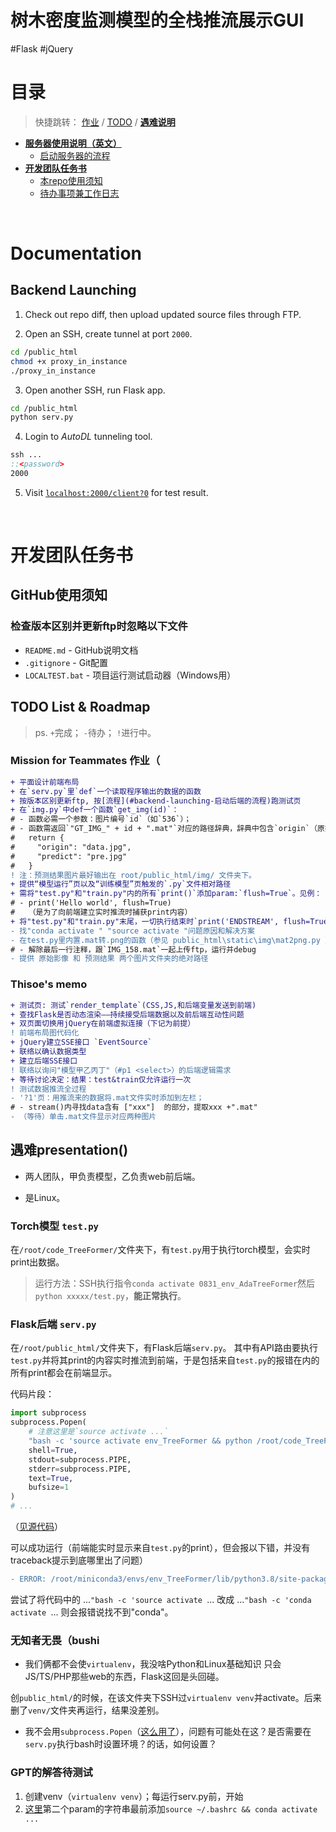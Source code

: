 <h1>树木密度监测模型的全栈推流展示GUI</h1>
#Flask #jQuery

# 目录

> 快捷跳转：
> [作业](#mission-for-teammates-作业) / [TODO](#thisoes-memo) / **[遇难说明](#遇难presentation)**

- **[服务器使用说明（英文）](#documentation)**
  - [启动服务器的流程](#backend-launching)
- **[开发团队任务书](#开发团队任务书)**
  - [本repo使用须知](#github使用须知)
  - [待办事项兼工作日志](#todo-list--roadmap)



<br>

# Documentation

## Backend Launching

1. Check out repo diff, then upload updated source files through FTP.

2. Open an SSH, create tunnel at port `2000`.
```bash
cd /public_html
chmod +x proxy_in_instance
./proxy_in_instance
```

3. Open another SSH, run Flask app.
```bash
cd /public_html
python serv.py
```

4. Login to _AutoDL_ tunneling tool.
```bat
ssh ...
::<password>
2000
```

5. Visit [`localhost:2000/client?0`](http://localhost:2000/client?0) for test result.



<br>

# 开发团队任务书

## GitHub使用须知

### 检查版本区别并更新ftp时忽略以下文件
- `README.md` - GitHub说明文档
- `.gitignore` - Git配置
- `LOCALTEST.bat` - 项目运行测试启动器（Windows用）


## TODO List & Roadmap

> ps.
> `+`完成； `-`待办； `!`进行中。

### Mission for Teammates 作业（
```diff
+ 平面设计前端布局
+ 在`serv.py`里`def`一个读取程序输出的数据的函数
+ 按版本区别更新ftp, 按[流程](#backend-launching-启动后端的流程)跑测试页
+ 在`img.py`中def一个函数`get_img(id)`：
# - 函数必需一个参数：图片编号`id`（如`536`）；
# - 函数需返回`"GT_IMG_" + id + ".mat"`对应的路径辞典，辞典中包含`origin`（原始影像的路径）和`predict`（预测结果图片的路径），例如：
#   return {
#     "origin": "data.jpg",
#     "predict": "pre.jpg"
#   }
! 注：预测结果图片最好输出在 root/public_html/img/ 文件夹下。
+ 提供“模型运行”页以及“训练模型”页触发的`.py`文件相对路径
+ 需将"test.py"和"train.py"内的所有`print()`添加param:`flush=True`。见例：
# - print('Hello world', flush=True)
#   （是为了向前端建立实时推流时捕获print内容）
+ 将"test.py"和"train.py"末尾，一切执行结束时`print('ENDSTREAM', flush=True)`（作为前端的推流终止旗标）
- 找"conda activate " "source activate "问题原因和解决方案
- 在test.py里内置.mat转.png的函数（参见 public_html\static\img\mat2png.py ）
# - 解除最后一行注释，跟`IMG_158.mat`一起上传ftp，运行并debug
- 提供 原始影像 和 预测结果 两个图片文件夹的绝对路径

```

### Thisoe's memo
```diff
+ 测试页: 测试`render_template`(CSS,JS,和后端变量发送到前端)
+ 查找Flask是否动态渲染——持续接受后端数据以及前后端互动性问题
+ 双页面切换用jQuery在前端虚拟连接（下记为前提）
! 前端布局图代码化
+ jQuery建立SSE接口 `EventSource`
+ 联络以确认数据类型
+ 建立后端SSE接口
! 联络以询问"模型甲乙丙丁"（#p1 <select>）的后端逻辑需求
+ 等待讨论决定：结果：test&train仅允许运行一次
! 测试数据推流全过程
- '?1'页：用推流来的数据将.mat文件实时添加到左栏；
# - stream()内寻找data含有 ["xxx"]  的部分，提取xxx +".mat"
- （等待）单击.mat文件显示对应两种图片


```

## 遇难presentation()

- 两人团队，甲负责模型，乙负责web前后端。

- 是Linux。

### Torch模型 `test.py`
在`/root/code_TreeFormer/`文件夹下，有`test.py`用于执行torch模型，会实时print出数据。

> 运行方法：SSH执行指令`conda activate 0831_env_AdaTreeFormer`然后`python xxxxx/test.py`，**能正常执行**。

### Flask后端 `serv.py`
在`/root/public_html/`文件夹下，有Flask后端`serv.py`。
其中有API路由要执行`test.py`并将其print的内容实时推流到前端，于是包括来自`test.py`的报错在内的所有print都会在前端显示。

代码片段：
```py
import subprocess
subprocess.Popen(
    # 注意这里是`source activate ...`
    "bash -c 'source activate env_TreeFormer && python /root/code_TreeFormer/test.py'",
    shell=True,
    stdout=subprocess.PIPE,
    stderr=subprocess.PIPE,
    text=True,
    bufsize=1
)
# ...
```
（[见源代码](https://github.com/ThisoeCode/TreeDenseDetection-GUI-with-Flask-on-AutoDL/blob/main/public_html/serv.py#L71)）

可以成功运行（前端能实时显示来自`test.py`的print），但会报以下错，并没有traceback提示到底哪里出了问题）
```diff
- ERROR: /root/miniconda3/envs/env_TreeFormer/lib/python3.8/site-packages/torch/functional.py:568: UserWarning: torch.meshgrid: in an upcoming release, it will be required to pass the indexing argument. (Triggered internally at  ../aten/src/ATen/native/TensorShape.cpp:2228.)
```

尝试了将代码中的 ...`"bash -c 'source activate `... 改成 ...`"bash -c 'conda activate `... 则会报错说找不到"conda"。

### 无知者无畏（bushi

- 我们俩都不会使`virtualenv`，我没啥Python和Linux基础知识 只会JS/TS/PHP那些web的东西，Flask这回是头回碰。

创`public_html/`的时候，在该文件夹下SSH过`virtualenv venv`并activate。后来删了`venv/`文件夹再运行，结果没差别。

- 我不会用`subprocess.Popen`（[这么用了](https://github.com/ThisoeCode/TreeDenseDetection-GUI-with-Flask-on-AutoDL/blob/main/public_html/serv.py#L10)），问题有可能处在这？是否需要在`serv.py`执行bash时设置环境？的话，如何设置？

### GPT的解答待测试
1. 创建venv（`virtualenv venv`）；每运行serv.py前，开始
2. [这里](https://github.com/ThisoeCode/TreeDenseDetection-GUI-with-Flask-on-AutoDL/blob/main/public_html/serv.py#L71)第二个param的字符串最前添加`source ~/.bashrc && conda activate ...`
